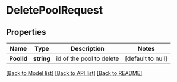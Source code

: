 # DeletePoolRequest

## Properties
Name | Type | Description | Notes
------------ | ------------- | ------------- | -------------
**PoolId** | **string** | id of the pool to delete | [default to null]

[[Back to Model list]](../README.md#documentation-for-models) [[Back to API list]](../README.md#documentation-for-api-endpoints) [[Back to README]](../README.md)


